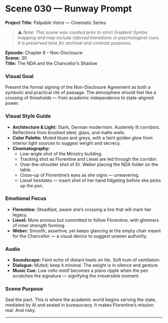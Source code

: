# Scene 030 — Runway Prompt
**Project Title:** Palpable Voice — Cinematic Series  

> ⚠️ *Note: This scene was created prior to strict Gradient Syntax mapping and may include inferred transitions or psychological cues. It is preserved here for archival and contrast purposes.*

**Episode:** Chapter 6 – Non-Disclosure  
**Scene:** 30  
**Title:** The NDA and the Chancellor’s Shadow

### Visual Goal
Present the formal signing of the Non-Disclosure Agreement as both a symbolic and practical rite of passage. The atmosphere should feel like a crossing of thresholds — from academic independence to state-aligned power.

### Visual Style Guide
- **Architecture & Light:** Stark, German modernism. Austerely lit corridors. Reflections from brushed steel, glass, and matte walls.
- **Color Palette:** Muted blues and greys, with a faint golden glow from interior light sources to suggest weight and secrecy.
- **Cinematography:**
  - Low-angle shot of the Ministry building.
  - Tracking shot as Florentine and Liesel are led through the corridor.
  - Over-the-shoulder shot of Dr. Weber placing the NDA folder on the table.
  - Close-up of Florentine’s eyes as she signs — unwavering.
  - Liesel hesitates — insert shot of her hand fidgeting before she picks up the pen.

### Emotional Focus
- **Florentine:** Steadfast, aware she’s crossing a line that will mark her legacy.
- **Liesel:** More anxious but committed to follow Florentine, with glimmers of inner strength forming.
- **Weber:** Smooth, assertive, yet keeps glancing at the empty chair meant for the Chancellor — a visual device to suggest unseen authority.

### Audio
- **Soundscape:** Faint echo of distant heels on tile. Soft hum of ventilation.
- **Dialogue:** Muted; keep it minimal. The weight is in silence and gesture.
- **Music Cue:** Low cello motif becomes a piano ripple when the pen scratches the signature — signifying the irreversible moment.

### Scene Purpose
Seal the pact. This is where the academic world begins serving the state, mediated by AI and sealed in bureaucracy. It makes Florentine’s mission real. And risky.

---

